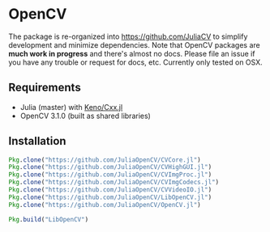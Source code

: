 # OpenCV

The package is re-organized into https://github.com/JuliaCV to simplify development and minimize dependencies. Note that OpenCV packages are **much work in progress** and there's almost no docs. Please file an issue if you have any trouble or request for docs, etc. Currently only tested on OSX.

## Requirements

- Julia (master) with [Keno/Cxx.jl](https://github.com/Keno/Cxx.jl)
- OpenCV 3.1.0 (built as shared libraries)

## Installation

```jl
Pkg.clone("https://github.com/JuliaOpenCV/CVCore.jl")
Pkg.clone("https://github.com/JuliaOpenCV/CVHighGUI.jl")
Pkg.clone("https://github.com/JuliaOpenCV/CVImgProc.jl")
Pkg.clone("https://github.com/JuliaOpenCV/CVImgCodecs.jl")
Pkg.clone("https://github.com/JuliaOpenCV/CVVideoIO.jl")
Pkg.clone("https://github.com/JuliaOpenCV/LibOpenCV.jl")
Pkg.clone("https://github.com/JuliaOpenCV/OpenCV.jl")
```

```jl
Pkg.build("LibOpenCV")
```
